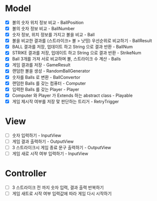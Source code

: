 # Model
- [x] 볼의 숫자 위치 정보 비교 - BallPosition
- [x] 볼의 숫자 정보 비교 - BallNumber
- [x] 숫자 정보, 위치 정보를 가지고 볼을 비교 - Ball
- [x] 볼을 비교한 결과를 (스트라이크> 볼 > 낫띵) 우선순위로 비교하기 - BallResult
- [x] BALL 결과를 저장, 업데이트 하고 String 으로 결과 반환  - BallNum
- [x] STRIKE 결과를 저장, 업데이트 하고 String 으로 결과 반환 - StrikeNum
- [x] Ball 3개를 가져 서로 비교하며 볼, 스트라이크 수 계산 - Balls
- [x] 게임 결과를 저장 - GameResult
- [x] 랜덤한 볼을 생성 - RandomBallGenerator
- [x] 숫자를 Balls 로 변환 - BallConvertor
- [x] 랜덤한 Balls 를 갖는 컴퓨터 - Computer
- [x] 입력한 Balls 를 갖는 Player - Player
- [x] Computer 와 Player 가 Extends 하는 abstract class - Playable 
- [x] 게임 제시작 여부를 저장 맟 판단하는 트리거 - RetryTrigger
# View
- [ ] 숫자 입력하기 - InputView
- [ ] 게임 결과 출력하기 - OutputView
- [ ] 3 스트라이크시 게임 종료 문구 출력하기 - OutputView
- [ ] 게임 새로 시작 여부 입력하기 - InputView

# Controller
- [ ] 3 스트라이크 전 까지 숫자 입력, 결과 출력 반복하기
- [ ] 게임 새트로 시작 여부 입력값에 따라 게임 다시 시작하기